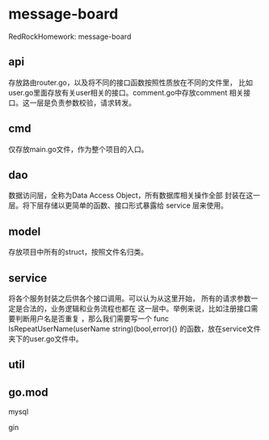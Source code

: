 # message-board

RedRockHomework: message-board

<h2>api</h2>
<p>
存放路由router.go，以及将不同的接口函数按照性质放在不同的文件里，
比如user.go里面存放有关user相关的接口。comment.go中存放comment
相关接口。这一层是负责参数校验，请求转发。
</p>
<h2>cmd</h2>
<p>
仅存放main.go文件，作为整个项目的入口。
</p>
<h2>dao</h2>
<p>
数据访问层，全称为Data Access Object，所有数据库相关操作全部
封装在这一层。将下层存储以更简单的函数、接口形式暴露给 service 层来使用。
</p>
<h2>model</h2>
<p>
存放项目中所有的struct，按照文件名归类。
</p>
<h2>service</h2>
<p>
将各个服务封装之后供各个接口调用。可以认为从这里开始，
所有的请求参数一定是合法的，业务逻辑和业务流程也都在
这一层中。举例来说，比如注册接口需要判断用户名是否重复
，那么我们需要写一个
func IsRepeatUserName(userName string)(bool,error){}
的函数，放在service文件夹下的user.go文件中。
</p>
<h2>util</h2>
<p>

</p>
<h2>go.mod</h2>
<p>mysql</p>
<p>gin</p>


